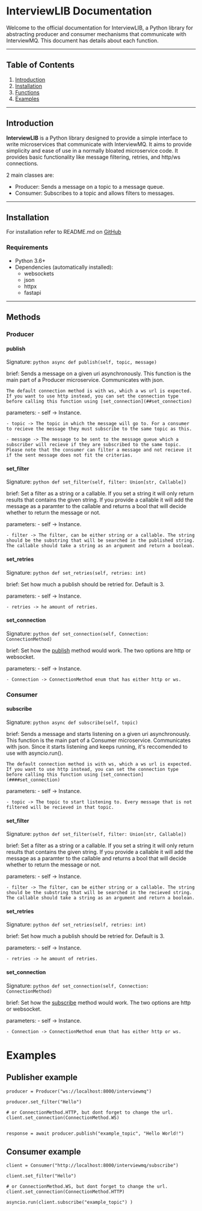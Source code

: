 # InterviewLIB Documentation

Welcome to the official documentation for InterviewLIB, a Python library for abstracting producer and consumer mechanisms that communicate with InterviewMQ. This document has details about each function.

---

## Table of Contents

1. [Introduction](#introduction)
2. [Installation](#installation)
3. [Functions](#getting-started)
4. [Examples](#examples)

---

## Introduction

**InterviewLIB** is a Python library designed to provide a simple interface to write microservices that communicate with InterviewMQ. It aims to provide simplicity and ease of use in a normally bloated microservice code. It provides basic functionality like message filtering, retries, and http/ws connections.

2 main classes are:

- Producer: Sends a message on a topic to a message queue. 
- Consumer: Subscribes to a topic and allows filters to messages.

---

## Installation

For installation refer to README.md on [GitHub](https://github.com/turgut-baba/chat-app/blob/main/README.md) 

### Requirements

- Python 3.6+
- Dependencies (automatically installed):
  - websockets
  - json
  - httpx
  - fastapi

---

## Methods

### Producer

#### publish

Signature:
    ```python
    async def publish(self, topic, message)  
    ```

brief: 
    Sends a message on a given uri asynchronously. This function is the main part of a Producer microservice. Communicates with json.

    The default connection method is with ws, which a ws url is expected. If you want to use http instead, you can set the connection type before calling this function using [set_connection](##set_connection)

parameters:
    - self -> Instance.

    - topic -> The topic in which the message will go to. For a consumer to recieve the message they must subscribe to the same topic as this.

    - message -> The message to be sent to the message queue which a subscriber will recieve if they are subscribed to the same topic. Please note that the consumer can filter a message and not recieve it if the sent message does not fit the criterias.

#### set_filter

Signature:
    ```python
    def set_filter(self, filter: Union[str, Callable])
    ```

brief: 
    Set a filter as a string or a callable. If you set a string it will only return 
    results that contains the given string. If you provide a callable it will add the 
    message as a paramter to the callable and returns a bool that will decide whether to return the message or not.

parameters:
    - self -> Instance.

    - filter -> The filter, can be either string or a callable. The string should be the substring that will be searched in the published string. The callable should take a string as an argument and return a boolean.

#### set_retries

Signature:
    ```python
    def set_retries(self, retries: int)
    ```

brief: 
    Set how much a publish should be retried for. Default is 3.

parameters:
    - self -> Instance.

    - retries -> he amount of retries.

#### set_connection

Signature:
    ```python
    def set_connection(self, Connection: ConnectionMethod)
    ```

brief: 
    Set how the [publish](####publish) method would work. The two options are http or websocket.

parameters:
    - self -> Instance.

    - Connection -> ConnectionMethod enum that has either http or ws.

### Consumer

#### subscribe

Signature:
    ```python
    async def subscribe(self, topic)
    ```

brief: 
    Sends a message and starts listening on a given uri asynchronously. This function is the main part of a Consumer microservice. Communicates with json. Since it starts listening and keeps running, it's reccomended to use with asyncio.run().

    The default connection method is with ws, which a ws url is expected. If you want to use http instead, you can set the connection type before calling this function using [set_connection](####set_connection)

parameters:
    - self -> Instance.

    - topic -> The topic to start listening to. Every message that is not filtered will be recieved in that topic.

#### set_filter

Signature:
    ```python
    def set_filter(self, filter: Union[str, Callable])
    ```

brief: 
    Set a filter as a string or a callable. If you set a string it will only return 
    results that contains the given string. If you provide a callable it will add the 
    message as a paramter to the callable and returns a bool that will decide whether to return the message or not.

parameters:
    - self -> Instance.

    - filter -> The filter, can be either string or a callable. The string should be the substring that will be searched in the recieved string. The callable should take a string as an argument and return a boolean.

#### set_retries

Signature:
    ```python
    def set_retries(self, retries: int)
    ```

brief: 
    Set how much a publish should be retried for. Default is 3.

parameters:
    - self -> Instance.

    - retries -> he amount of retries.

#### set_connection

Signature:
    ```python
    def set_connection(self, Connection: ConnectionMethod)
    ```

brief: 
    Set how the [subscribe](####subscribe) method would work. The two options are http or websocket.

parameters:
    - self -> Instance.

    - Connection -> ConnectionMethod enum that has either http or ws.


# Examples

## Publisher example

```
producer = Producer("ws://localhost:8000/interviewmq")

producer.set_filter("Hello")

# or ConnectionMethod.HTTP, but dont forget to change the url.
client.set_connection(ConnectionMethod.WS)


response = await producer.publish("example_topic", "Hello World!")
```


## Consumer example

```
client = Consumer("http://localhost:8000/interviewmq/subscribe")

client.set_filter("Hello")

# or ConnectionMethod.WS, but dont forget to change the url.
client.set_connection(ConnectionMethod.HTTP)

asyncio.run(client.subscribe("example_topic") )
```